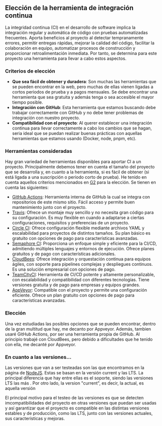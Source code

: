 ## Elección de la herramienta de integración continua
La integridad continua (CI) en el desarrollo de software implica la integración regular y automática de código con pruebas automatizadas frecuentes. Aporta beneficios al proyecto al detectar tempranamente errores, permitir entregas rápidas, mejorar la calidad del código, facilitar la colaboración en equipo, automatizar procesos de construcción y proporcionar retroalimentación inmediata. Por tanto, se determina para este proyecto una herramienta para llevar a cabo estos aspectos.
### Criterios de elección

-   **Que sea fácil de obtener y duradera**: Son muchas las herramientas que se pueden encontrar en la web, pero muchas de ellas vienen ligadas a cortos periodos de prueba y a pagos mensuales. Se debe encontrar una herramienta que sea gratuita y además tenga o sea accesible el mayor tiempo posible.
-   **Integración con GitHub**:  Esta herramienta que estamos buscando debe trabajar correctamente con GitHub y no debe tener problemas de integración con nuestro proyecto.
-   **Compatibilidad con el proyecto**: Al querer establecer una integración continua para llevar correctamente a cabo los cambios que se hagan, seria ideal que se puedan realizar
buenas prácticas con aquellas herramientas que estamos usando (Docker, node, pnpm, etc).

### Herramientas consideradas

Hay gran variedad de herramientas disponibles para aportar CI a un proyecto. Principalmente debemos tener en cuenta el tamaño del proyecto que se desarrolla y, en cuanto a la herramienta, si es fácil de obtener (si está ligada a una suscripción o periodo corto de prueba). He tenido en cuenta aquellos criterios mencionados en [G2](https://www.g2.com/) para la elección. Se tienen en cuenta las siguientes:

- [GitHub Actions](https://github.com/features/actions): Herramienta interna de GitHub la cual se integra con repositorios de este mismo sitio. Fácil acceso y permite buen mantenimiento junto con el proyecto.
- [Travis](https://www.travis-ci.com/): Ofrece un montaje muy sencillo y no necesita gran código para su configuración. Es muy flexible en cuando a adaptarse a ciertas configuraciones, requisitos y preferencias de un proyecto.
- [Circle CI](https://circleci.com/): Ofrece configuración flexible mediante archivos YAML y escalabilidad para proyectos de distintos tamaños. Su plan básico es gratuito con opciones de pago para características avanzadas.
- [Semaphore CI](https://semaphoreci.com/): Proporciona un enfoque simple y eficiente para la CI/CD, admitiendo múltiples lenguajes y entornos de ejecución. Ofrece planes gratuitos y de pago con características adicionales.
- [CloudBees](https://cloudbees.io/): Ofrece integración y orquestación continua para equipos ágiles, con soporte para pipelines complejas y despliegues continuos. Es una solución empresarial con opciones de pago.
- [TeamCityCI](https://www.jetbrains.com/es-es/teamcity/): Herramienta de CI/CD potente y altamente personalizable, con escalabilidad y compatibilidad con diferentes tecnologías. Tiene versiones gratuita y de pago para empresas y equipos grandes.
- [AppVeyor](https://www.appveyor.com/): Compatible con el proyecto y permite una configuración eficiente. Ofrece un plan gratuito con opciones de pago para características avanzadas.

### Elección

Una vez estudiadas las posibles opciones que se pueden encontrar, dentro de la gran multitud que hay, me decanto por Appveyor. Además, tambien usaré GitHub Actions, por ser una herramienta propia de GitHub. Al principio trabajé con CloudBees, pero debido a dificultades que he tenido con ella, me decanté por Appveyor.

### En cuanto a las versiones...

Las versiones que van a ser testeadas son las que encontramos en la página de [NodeJS](https://nodejs.org/en). Estas se basan en la versión current y las LTS. La principal diferencia que hay entre ellas es el soporte, siendo las versiones LTS las más . Por otro lado, la version "current", es decir, la actual, es aquella versión

El principal motivo para el testeo de las versiones es que se detecten imcompatibilidades del proyecto en otras versiones que puedan ser usadas y así garantizar que el proyecto es compatible en las distintas versiones estables y de producción, como las LTS, junto con las versiones actuales, sus características y mejoras.
